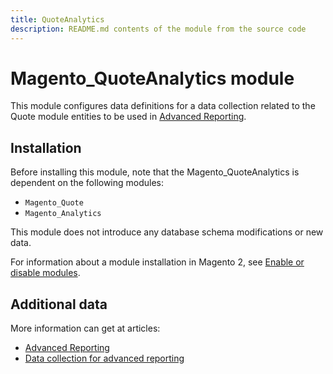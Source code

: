 ```yaml
---
title: QuoteAnalytics
description: README.md contents of the module from the source code
---
```


# Magento_QuoteAnalytics module

This module configures data definitions for a data collection related to the Quote module entities to be used in [Advanced Reporting](https://devdocs.magento.com/guides/v2.3/advanced-reporting/modules.html).

## Installation

Before installing this module, note that the Magento_QuoteAnalytics is dependent on the following modules:
- `Magento_Quote`
- `Magento_Analytics`

This module does not introduce any database schema modifications or new data.

For information about a module installation in Magento 2, see [Enable or disable modules](https://devdocs.magento.com/guides/v2.4/install-gde/install/cli/install-cli-subcommands-enable.html).

## Additional data

More information can get at articles:
- [Advanced Reporting](https://devdocs.magento.com/guides/v2.4/advanced-reporting/overview.html)
- [Data collection for advanced reporting](https://devdocs.magento.com/guides/v2.4/advanced-reporting/data-collection.html)
